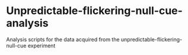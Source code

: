 # Unpredictable-flickering-null-cue-analysis
 Analysis scripts for the data acquired from the unpredictable-flickering-null-cue experiment
